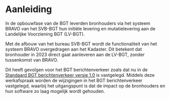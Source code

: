 Aanleiding
==========

In de opbouwfase van de BGT leverden bronhouders via het systeem BRAVO van het
SVB-BGT hun initiële levering en mutatielevering aan de Landelijke Voorziening
BGT (LV-BGT).

Met de afbouw van het bureau SVB-BGT wordt de functionaliteit van het systeem
BRAVO overgedragen aan het Kadaster. Dit betekent dat bronhouder in 2023 direct gaat aanleveren aan de LV-BGT, zonder tussenkomst van BRAVO.

Dit heeft gevolgen voor het BGT berichtenverkeer zoals dat nu in de [Standaard
BGT berichtenverkeer versie 1.0](https://www.geonovum.nl/geo-standaarden/bgt-imgeo/bgt-berichtenverkeer-versie-10) is vastgelegd. Middels deze werkafspraak worden de
wijzigingen in het BGT berichtenverkeer vastgelegd, waarbij het uitgangspunt is
dat de impact op de bronhouders en hun software zo laag mogelijk wordt gehouden.
